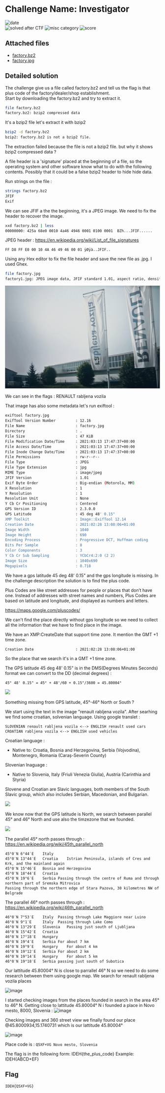
# Challenge Name: Investigator 


![date](https://img.shields.io/badge/date-13.03.2021-brightgreen.svg)  
![solved after CTF](https://img.shields.io/badge/solved-after%20CTF-red.svg) 
![misc category](https://img.shields.io/badge/category-misc-lightgrey.svg)
![score](https://img.shields.io/badge/score-400-blue.svg)


## Attached files
- [factory.bz2](factory.bz2)
- [factory.jpg](factory.jpg)





## Detailed solution

The challenge give us a file called factory.bz2 and tell us the flag is that plus code of the factory/dealer/shop establishment.  
Start by downloading the factory.bz2 and try to extract it.

```bash
file factory.bz2
factory.bz2: bzip2 compressed data
```
It's a bzip2 file let's extract it with bzip2

```bash
bzip2 -d factory.bz2                                                  
bzip2: factory.bz2 is not a bzip2 file.
```

The extraction failed because the file is not a bzip2 file. but why it shows bzip2 compressed data ?

A file header is a 'signature' placed at the beginning of a file, so the operating system and other software know what to do with the following contents. Possibly that it could be a false bzip2 header to hide hide data.



Run strings on the file :

```bash
strings factory.bz2                                                     
JFIF
Exif


```

We can see JFIF a the the beginning, it's a JPEG image. We need to fix the header to recover the image.

```bash
xxd factory.bz2 | less
00000000: 425a 68e0 0010 4a46 4946 0001 0100 0001  BZh...JFIF......
```
JPEG header : 
https://en.wikipedia.org/wiki/List_of_file_signatures

```
FF D8 FF E0 00 10 4A 46 49 46 00 01 ÿØÿà..JFIF..
```
Using any Hex editor to fix the file header and save the new file as .jpg. I used Ghex. 

```bash
file factory.jpg
factory1.jpg: JPEG image data, JFIF standard 1.01, aspect ratio, density 1x1, segment length 16, Exif Standard: [TIFF image data, big-endian, direntries=5, xresolution=74, yresolution=82, resolutionunit=1, GPS-Data], progressive, precision 8, 1040x690, components 3
```

![](factory.jpg)

We can see in the flags : RENAULT rabljena vozila

That image has also some metadata let's run exiftool :

```bash
exiftool factory.jpg
ExifTool Version Number         : 12.16
File Name                       : factory.jpg
Directory                       : .
File Size                       : 47 KiB
File Modification Date/Time     : 2021:03:13 17:47:37+00:00
File Access Date/Time           : 2021:03:13 17:47:37+00:00
File Inode Change Date/Time     : 2021:03:13 17:47:37+00:00
File Permissions                : rw-r--r--
File Type                       : JPEG
File Type Extension             : jpg
MIME Type                       : image/jpeg
JFIF Version                    : 1.01
Exif Byte Order                 : Big-endian (Motorola, MM)
X Resolution                    : 1
Y Resolution                    : 1
Resolution Unit                 : None
Y Cb Cr Positioning             : Centered
GPS Version ID                  : 2.3.0.0
GPS Latitude                    : 45 deg 48' 0.15"
XMP Toolkit                     : Image::ExifTool 12.14
Creation Date                   : 2021:02:28 13:08:06+01:00
Image Width                     : 1040
Image Height                    : 690
Encoding Process                : Progressive DCT, Huffman coding
Bits Per Sample                 : 8
Color Components                : 3
Y Cb Cr Sub Sampling            : YCbCr4:2:0 (2 2)
Image Size                      : 1040x690
Megapixels                      : 0.718
```

We have a gps latitude 45 deg 48' 0.15" and the gps longitude is missing. In the challenge description the solution is to find the plus code.  

Plus Codes are like street addresses for people or places that don’t have one. Instead of addresses with street names and numbers, Plus Codes are based on latitude and longitude, and displayed as numbers and letters.  

https://maps.google.com/pluscodes/

We can't find the place directly without gps longitude so we need to collect all the information that we have to find place in the image.

We have an XMP:CreateDate that support time zone. It mention the GMT +1 time zone.

```
Creation Date                   : 2021:02:28 13:08:06+01:00
```
So the place that we search it's in a GMT +1 time zone.  

The GPS latitude 45 deg 48' 0.15" is in the DMS(Degrees Minutes Seconds) format we can convert to the DD (decimal degrees) :
```
45° 48' 0.15" = 45° + 48'/60 + 0.15"/3600 = 45.80004°
```
![](http://sncyear8geography.weebly.com/uploads/5/7/7/8/57782431/8484702.png)

Something missing from GPS latitude, 45°-46° North or South ?

We start using the text in the image "renault rabljena vozila". After searhing we find some croatian, solvenian language. Using google translet :

```
SLOVENIAN renault rabljena vozila <--> ENGLISH renault used cars
CROATIAN rabljena vozila <--> ENGLISH used vehicles
```

Croatian language : 
 - Native to: Croatia, Bosnia and Herzegovina, Serbia (Vojvodina), Montenegro, Romania (Caraș-Severin County)   
   
Slovenian lnaguage :  
 - Native to	Slovenia, Italy (Friuli Venezia Giulia), Austria (Carinthia and Styria)

Slovene and Croatian are Slavic languages, both members of the South Slavic group, which also includes Serbian, Macedonian, and Bulgarian.  

![](http://travels.bowenplace.com/europe_2008/language/files/651px-slavic_languages.png)  

We know now that the GPS latitude is North, we search between parallel 45° and 46° North and use also the timzezone that we founded. 

![](https://www.timetemperature.com/tzmaps/europe-time-zone-map.gif)

The parallel 45° north passes through :
https://en.wikipedia.org/wiki/45th_parallel_north

```
45°0′N 6°44′E	 Italy
45°0′N 13°44′E	 Croatia	Istrian Peninsula, islands of Cres and Krk, and the mainland again
45°0′N 15°46′E	 Bosnia and Herzegovina	
45°0′N 18°44′E	 Croatia	
45°0′N 19°6′E	 Serbia	Passing through the centre of Ruma and through northern part of Sremska Mitrovica
Passing through the northern edge of Stara Pazova, 30 kilometres NW of Belgrade
```



The parallel 46° north passes through :
https://en.wikipedia.org/wiki/46th_parallel_north  

```
46°0′N 7°53′E	 Italy	Passing through Lake Maggiore near Luino
46°0′N 9°1′E	 Italy	Passing through Lake Como
46°0′N 13°29′E	 Slovenia	Passing just south of Ljubljana
46°0′N 15°42′E	 Croatia	
46°0′N 17°18′E	 Hungary	
46°0′N 19°4′E	 Serbia	For about 7 km
46°0′N 19°9′E	 Hungary	For about 4 km
46°0′N 19°12′E	 Serbia	For about 2 km
46°0′N 19°14′E	 Hungary	For about 5 km
46°0′N 19°18′E	 Serbia	passing just south of Subotica
```

Our lattitude 45.80004° N is close to parrallel 46° N so we need to do some research between them using google map. We search for renault rabljena vozila places 

![image](https://user-images.githubusercontent.com/72421091/111044670-3ebdbb00-844a-11eb-907f-20f028ec8a76.png)

I started checking images from the places founded in search in the area 45° to 46° N. Getting close to lattitude 45.80004° N i founded a place in Novo mesto, 8000, Slovenia : 
![image](https://user-images.githubusercontent.com/72421091/111045012-1636c080-844c-11eb-9161-10f3d9d93021.png)

Checking images and 360 street view we finally found our place @45.8000934,15.1740731 which is our lattitude 45.80004° 

![image](https://user-images.githubusercontent.com/72421091/111046310-010e6180-844d-11eb-8ae5-bc3a9be5f46c.png)

Place code is : ```Q5XF+VG Novo mesto, Slovenia```  

The flag is in the following form: IDEH{the_plus_code} Example: IDEH{ABCD+EF}


## Flag

```
IDEH{Q5XF+VG}
```
